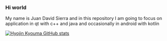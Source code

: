 ### Hi world

My name is <bold> Juan David Sierra </bold> and in this repository I am going to focus on application in qt with c++ and java and occasionally in android with kotlin

[![Hyojin Kyouma GitHub stats](https://github-readme-stats.vercel.app/api?username=OkabeRintarou)](https://github.com/anuraghazra/github-readme-stats)
